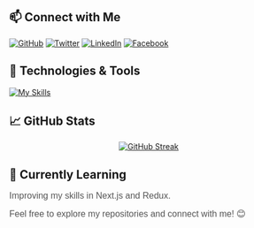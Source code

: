 <!-- Connect with Me -->
## 📫 Connect with Me
[![GitHub](https://img.shields.io/badge/GitHub-naymhossen1b-181717?logo=github&logoColor=white)](https://github.com/naymhossen1b)
[![Twitter](https://img.shields.io/badge/Twitter-naymhossen1b-1DA1F2?logo=twitter&logoColor=white)](https://twitter.com/naymhossen1b)
[![LinkedIn](https://img.shields.io/badge/LinkedIn-Naym%20Hossen-0077B5?logo=linkedin&logoColor=white)](https://www.linkedin.com/in/naymhossen1b/)
[![Facebook](https://img.shields.io/badge/Facebook-Naym%20Hossen-1877F2?logo=facebook&logoColor=white)](https://www.facebook.com/naymhossen1b/)


<!-- Technologies & Tools -->
## 🔧 Technologies & Tools
[![My Skills](https://skillicons.dev/icons?i=html,css,tailwindcss,bootstrap,javascript,git,github,react,nextjs,nodejs,express,mongodb,figma,vscode,&theme=light)](https://skillicons.dev)


## 📈 GitHub Stats
<p align="center">
  <a href="https://git.io/streak-stats">
    <img src="https://github-readme-streak-stats.herokuapp.com/?user=naymhossen1b&theme=green_nur&ring=2DA44E&fire=2DA44E&sideNums=2DA44E&currStreakNum=2DA44E&currStreakLabel=2DA44E&dates=2DA44E&border=2DA44E&background=000000&stroke=2DA44E&currStreakNum=FFFFFF&currStreakLabel=FFFFFF&sideLabels=FFFFFF&fire=2DA44E&ring=2DA44E&sideNums=2DA44E&dates=2DA44E&border=2DA44E" alt="GitHub Streak">
  </a>
</p>


<!-- Introduction -->
<!-- <span style="color: #555; font-family: 'Helvetica', sans-serif; font-size: 16px;">Passionate about crafting web experiences and solving real-world problems. I'm currently learning Next.js and Redux, and I specialize in the MERN stack, bringing ideas to life through clean and efficient code.</span> -->

<!-- Currently Learning -->
## 🌱 Currently Learning
<span style="color: #555; font-family: 'Helvetica', sans-serif; font-size: 16px;">Improving my skills in Next.js and Redux.</span>



<!-- GitHub Stats -->
<!-- ## 📈 GitHub Stats
<div style="display: flex; justify-content: space-between; align-items: center; flex-wrap: wrap;">
  <img align="center" src="https://github-readme-stats.vercel.app/api?username=naymhossen1b&show_icons=true&count_private=true&hide=contribs" alt="GitHub Stats" />
  <img align="center" src="https://github-readme-stats.vercel.app/api/top-langs/?username=naymhossen1b&layout=compact" alt="Top Languages" />
</div> -->


<span style="color: #555; font-family: 'Helvetica', sans-serif; font-size: 16px;">Feel free to explore my repositories and connect with me! 😊</span>
